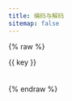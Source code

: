 ```yaml
---
title: 编码与解码
sitemap: false
---
```

<script type="module" data-pjax>
  import {
    provideFluentDesignSystem,
    fluentButton,
    fluentOption,
    fluentSelect,
    fluentTextArea,
    baseLayerLuminance,
    StandardLuminance
  } from "https://cdn.jsdelivr.net/npm/@fluentui/web-components/+esm";
  provideFluentDesignSystem()
    .register(
      fluentButton(),
      fluentOption(),
      fluentSelect(),
      fluentTextArea()
    );
  if (typeof matchMedia === "function") {
    const scheme = window.matchMedia("(prefers-color-scheme: dark)");
    if (typeof scheme !== "undefined") {
      scheme.addListener(e => baseLayerLuminance.withDefault(e.matches ? StandardLuminance.DarkMode : StandardLuminance.LightMode));
      if (scheme.matches) {
        baseLayerLuminance.withDefault(StandardLuminance.DarkMode);
      }
    }
  }
</script>

{% raw %}
<div id="vue-app">
  <div class="stack-vertical" style="row-gap: 0.3rem;">
    <settings-card>
      <template #icon>
        <svg-host
          src="https://cdn.jsdelivr.net/npm/@fluentui/svg-icons/icons/number_symbol_square_20_regular.svg"></svg-host>
      </template>
      <template #header>
        <h4 id="encode-type" class="unset">编码类型</h4>
      </template>
      <template #description>
        选择编码的类型。
      </template>
      <fluent-select v-model="type" style="min-width: 100px;">
        <fluent-option v-for="key in types" :value="key">{{ key }}</fluent-option>
      </fluent-select>
    </settings-card>
    <div class="split-view">
      <input-label class="split-content" label="明文" style="flex: 1;">
        <template #action>
          <fluent-button @click="() => encode()">编码</fluent-button>
        </template>
        <fluent-text-area v-model="decoded" resize="vertical" style="width: 100%;"></fluent-text-area>
      </input-label>
      <input-label class="split-content" label="密文" style="flex: 1;">
        <template #action>
          <fluent-button @click="() => decode()">解码</fluent-button>
        </template>
        <fluent-text-area v-model="encoded" resize="vertical" style="width: 100%;"></fluent-text-area>
      </input-label>
    </div>
  </div>
</div>

<template id="svg-host-template">
  <div v-html="innerHTML"></div>
</template>

<template id="input-label-template">
  <div class="input-label">
    <div class="fluent-input-label">
      <label>
        {{ label }}
      </label>
      <slot name="action"></slot>
    </div>
    <slot></slot>
  </div>
</template>

<template id="settings-presenter-template">
  <div class="settings-presenter">
    <div class="header-root">
      <div class="icon-holder" v-show="showIcon">
        <slot name="icon"></slot>
      </div>
      <div class="header-panel" v-show="showHeader && showDescription">
        <span v-show="showHeader">
          <slot name="header"></slot>
        </span>
        <span class="description" v-show="showDescription">
          <slot name="description"></slot>
        </span>
      </div>
    </div>
    <div class="content-presenter" v-show="showContent">
      <slot></slot>
    </div>
  </div>
</template>

<template id="settings-card-template">
  <div class="settings-card">
    <settings-presenter class="presenter">
      <template #icon>
        <slot name="icon"></slot>
      </template>
      <template #header>
        <slot name="header"></slot>
      </template>
      <template #description>
        <slot name="description"></slot>
      </template>
      <slot></slot>
    </settings-presenter>
  </div>
</template>
{% endraw %}

<script type="module" data-pjax>
  import { createApp } from "https://cdn.jsdelivr.net/npm/vue/dist/vue.esm-browser.prod.js";
  import * as entities from "https://cdn.jsdelivr.net/npm/entities/+esm";
  import { Base64 } from "https://cdn.jsdelivr.net/npm/js-base64/+esm";
  function checkSolt(solt) {
    if (typeof solt === "function") {
      let value = solt();
      if (value instanceof Array) {
        value = value[0];
        if (typeof value === "object") {
          if (typeof value.type === "object") {
            return true;
          }
          else {
            value = value.children;
            if (value instanceof Array) {
              return value.length > 0;
            }
          }
        }
      }
    }
    return false;
  }
  createApp({
    data() {
      return {
        type: "HTML",
        encoded: null,
        decoded: null,
        types: ["HTML", "XML", "URL", "Base64", "Unicode"]
      }
    },
    methods: {
      encode() {
        switch (this.type) {
          case "HTML":
            this.encoded = entities.encodeHTML(this.decoded);
            break;
          case "XML":
            this.encoded = entities.encodeXML(this.decoded);
            break;
          case "URL":
            this.encoded = encodeURIComponent(this.decoded);
            break;
          case "Base64":
            this.encoded = Base64.encode(this.decoded);
            break;
          case "Unicode":
            this.encoded = entities.escape(this.decoded);
            break;
        }
      },
      decode() {
        switch (this.type) {
          case "HTML":
            this.decoded = entities.decodeHTML(this.encoded);
            break;
          case "XML":
            this.decoded = entities.decodeXML(this.encoded);
            break;
          case "URL":
            this.decoded = decodeURIComponent(this.encoded);
            break;
          case "Base64":
            this.decoded = Base64.decode(this.encoded);
            break;
          case "Unicode":
            this.decoded = entities.unescape(this.encoded);
            break;
        }
      }
    }
  }).component("svg-host", {
    template: "#svg-host-template",
    props: {
      src: String
    },
    data() {
      return {
        innerHTML: null
      }
    },
    watch: {
      src(newValue, oldValue) {
        if (newValue !== oldValue) {
          this.getSVGAsync(newValue).then(svg => this.innerHTML = svg);
        }
      }
    },
    methods: {
      async getSVGAsync(src) {
        if (src) {
          try {
            return await fetch(src)
              .then(response => response.text());
          }
          catch (ex) {
            console.error(ex);
          }
        }
        return '';
      }
    },
    mounted() {
      this.getSVGAsync(this.src).then(svg => this.innerHTML = svg);
    }
  }).component("input-label", {
    template: "#input-label-template",
    props: {
      label: String
    }
  }).component("settings-presenter", {
    template: "#settings-presenter-template",
    data() {
      return {
        showIcon: false,
        showHeader: false,
        showDescription: false,
        showContent: false,
      };
    },
    methods: {
      setShowSlots() {
        const slots = this.$slots;
        this.showIcon = checkSolt(slots.icon);
        this.showHeader = checkSolt(slots.header);
        this.showDescription = checkSolt(slots.description);
        this.showContent = checkSolt(slots.default);
      }
    },
    created() {
      this.setShowSlots();
    },
    beforeUpdate() {
      this.setShowSlots();
    }
  }).component("settings-card", {
    template: "#settings-card-template"
  }).mount("#vue-app");
</script>

<style>
  @import 'https://cdn.jsdelivr.net/gh/microsoft/fluentui-blazor@dev/src/Core/Components/Label/FluentInputLabel.razor.css';

  #vue-app {
    font-family: var(--body-font);
    font-size: var(--type-ramp-base-font-size);
    line-height: var(--type-ramp-base-line-height);
    font-weight: var(--font-weight);
    color: var(--neutral-foreground-rest);
  }

  #vue-app * {
    --settings-card-padding: 16px;
    --settings-expander-header-padding: 4px 0px 4px 8px;
    --settings-expander-item-padding: 0px 36px 0px 50px;
  }

  #vue-app .stack-vertical {
    display: flex;
    flex-direction: column;
  }

  #vue-app h6.unset,
  #vue-app h5.unset,
  #vue-app h4.unset,
  #vue-app h3.unset,
  #vue-app h2.unset,
  #vue-app h1.unset {
    margin-top: unset;
    margin-bottom: unset;
    font-weight: unset;
    font-family: unset;
    font-size: unset;
    line-height: unset;
  }

  #vue-app div.split-view {
    height: 100%;
    display: flex;
    gap: 0.3rem;
  }

  #vue-app div.split-view .split-content {
    flex: 1;
    display: block;
    box-sizing: border-box;
    padding: var(--settings-card-padding);
    background: var(--neutral-fill-input-rest);
    color: var(--neutral-foreground-rest);
    border: calc(var(--stroke-width)* 1px) solid var(--neutral-stroke-layer-rest);
    border-radius: calc(var(--layer-corner-radius)* 1px);
    box-shadow: var(--elevation-shadow-card-rest);
  }

  @media (max-width: 767px) {
    #vue-app div.split-view {
      flex-direction: column;
    }
  }

  .input-label .fluent-input-label {
    display: flex;
    justify-content: space-between;
    align-items: center;
    cursor: unset;
  }

  .input-label .fluent-input-label label {
    cursor: pointer;
  }

  .settings-presenter {
    display: flex;
    justify-content: space-between;
    align-items: center;
  }

  .settings-presenter * {
    --settings-card-description-font-size: 12px;
    --settings-card-header-icon-max-size: 20px;
    --settings-card-content-min-width: 240px;
    --settings-card-header-icon-margin: 0px 20px 0px 2px;
    --settings-card-vertical-header-content-spacing: 8px 0px 0px 0px;
  }

  .settings-presenter div.header-root {
    display: flex;
    align-items: center;
    flex: 1;
  }

  .settings-presenter div.icon-holder {
    max-width: var(--settings-card-header-icon-max-size);
    max-height: var(--settings-card-header-icon-max-size);
    margin: var(--settings-card-header-icon-margin);
    fill: currentColor;
  }

  .settings-presenter div.header-panel {
    display: flex;
    flex-direction: column;
    margin: 0px 24px 0px 0px;
  }

  .settings-presenter span.description {
    font-size: var(--settings-card-description-font-size);
    color: var(--neutral-fill-strong-hover);
  }

  .settings-presenter div.content-presenter {
    display: grid;
  }

  .settings-presenter a.text-button {
    font-weight: bold;
    text-decoration: unset;
  }

  @media (max-width: 600px) {
    .settings-presenter {
      flex-flow: column;
      justify-content: unset;
      align-items: unset;
    }

    .settings-presenter * {
      --settings-card-content-min-width: auto;
    }

    .settings-presenter div.header-panel {
      margin: unset;
    }

    .settings-presenter div.content-presenter {
      margin: var(--settings-card-vertical-header-content-spacing);
    }
  }

  .settings-card {
    display: block;
    height: var(--card-height, 100%);
    width: var(--card-width, 100%);
    box-sizing: border-box;
    background: var(--neutral-fill-input-rest);
    color: var(--neutral-foreground-rest);
    border: calc(var(--stroke-width)* 1px) solid var(--neutral-stroke-layer-rest);
    border-radius: calc(var(--layer-corner-radius)* 1px);
    box-shadow: var(--elevation-shadow-card-rest);
  }

  .settings-card .presenter {
    padding: var(--settings-card-padding);
  }

  .settings-card div.content-grid {
    display: flex;
    justify-content: space-between;
    align-items: center;
  }
</style>